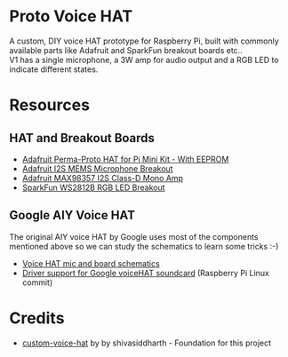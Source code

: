 # Proto Voice HAT

A custom, DIY voice HAT prototype for Raspberry Pi, built with commonly available parts like Adafruit and SparkFun breakout boards etc..  
V1 has a single microphone, a 3W amp for audio output and a RGB LED to indicate different states.

# Resources

## HAT and Breakout Boards

- [Adafruit Perma-Proto HAT for Pi Mini Kit - With EEPROM](https://github.com/adafruit/Adafruit-Perma-Proto-HAT-PCB)
- [Adafruit I2S MEMS Microphone Breakout](https://learn.adafruit.com/adafruit-i2s-mems-microphone-breakout)
- [Adafruit MAX98357 I2S Class-D Mono Amp](https://learn.adafruit.com/adafruit-max98357-i2s-class-d-mono-amp)
- [SparkFun WS2812B RGB LED Breakout](https://github.com/sparkfun/WS2812_Breakout)

## Google AIY Voice HAT

The original AIY voice HAT by Google uses most of the components mentioned above so we can study the schematics to learn some tricks :-)

- [Voice HAT mic and board schematics](https://github.com/google/aiyprojects-raspbian/tree/aiyprojects/schematics/voice_hat)
- [Driver support for Google voiceHAT soundcard](https://github.com/raspberrypi/linux/pull/1923/files) (Raspberry Pi Linux commit)

# Credits

- [custom-voice-hat](https://github.com/shivasiddharth/custom-voice-hat) by by shivasiddharth - Foundation for this project
